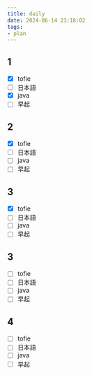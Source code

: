 ```yaml
---
title: daily
date: 2024-06-14 23:18:02
tags:
- plan
---
```


## 1

- [x] tofie
- [ ] 日本語
- [x] java
- [ ] 早起

## 2

- [x] tofie
- [ ] 日本語
- [ ] java
- [ ] 早起

## 3

- [x] tofie
- [ ] 日本語
- [ ] java
- [ ] 早起

## 3

- [ ] tofie
- [ ] 日本語
- [ ] java
- [ ] 早起

## 4

- [ ] tofie
- [ ] 日本語
- [ ] java
- [ ] 早起
